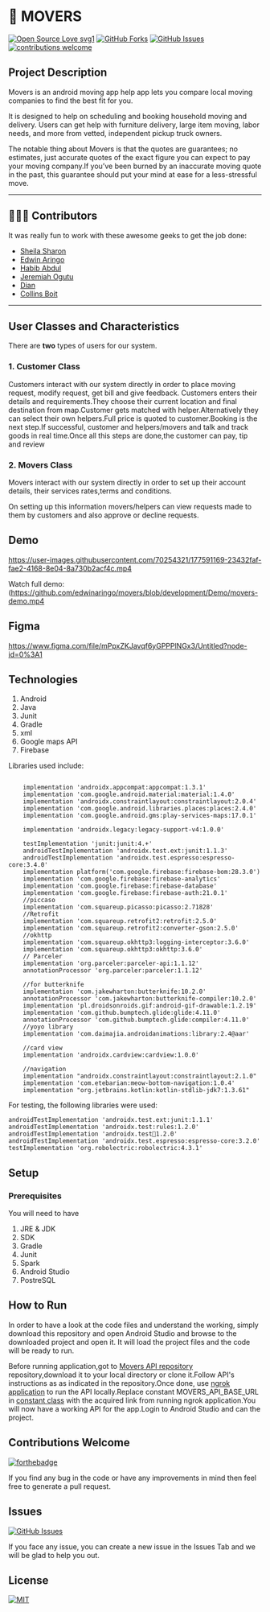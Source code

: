# 🚚 MOVERS

[![Open Source Love svg1](https://badges.frapsoft.com/os/v1/open-source.svg?v=103)](#)
[![GitHub Forks](https://img.shields.io/github/forks/edwinaringo/movers.svg?style=social&label=Fork&maxAge=2592000)](https://github.com/edwinaringo/movers/fork)
[![GitHub Issues](https://img.shields.io/github/issues/edwinaringo/movers.svg?style=flat&label=Issues&maxAge=2592000)](https://github.com/edwinaringo/movers/issues)
[![contributions welcome](https://img.shields.io/badge/contributions-welcome-brightgreen.svg?style=flat&label=Contributions&colorA=red&colorB=black	)](#)

## Project Description
Movers is an android  moving app help app lets you compare local moving companies to find the best fit for you.

It is designed to help on scheduling and booking household moving and delivery. Users can get help with furniture delivery, large item moving, labor needs, and more from vetted, independent pickup truck owners.

The notable thing about Movers is that the quotes are guarantees; no estimates, just accurate quotes of the exact figure you can expect to pay your moving company.If you’ve been burned by an inaccurate moving quote in the past, this guarantee should put your mind at ease for a less-stressful move.

---
## 👨🏼‍💻 Contributors
It was really fun to work with these awesome geeks to get the job done:

* [Sheila Sharon](https://github.com/DevSheila)
* [Edwin Aringo](https://github.com/edwinaringo)
* [Habib Abdul](https://github.com/Habib001-coder)
* [Jeremiah Ogutu](https://github.com/Jeremiah-ogutu)
* [Dian](https://github.com/diana3664)
* [Collins Boit](https://github.com/l00pinfinity)


---
## User Classes and Characteristics
There are **two** types of users for our system.

### 1. Customer Class
Customers interact with our system directly in order to place moving request, modify request, get bill and give feedback.
Customers enters their details and requirements.They choose their current location and final destination from map.Customer gets matched with helper.Alternatively they can select their own helpers.Full price is quoted to customer.Booking is the next step.If successful, customer and helpers/movers and talk and track goods in real time.Once all this steps are done,the customer can pay, tip and review
### 2. Movers  Class
Movers interact with our system directly in order to set up their account details, their services rates,terms and conditions.

On setting up this information movers/helpers can view requests made to them by customers and also approve or decline requests.


## Demo


https://user-images.githubusercontent.com/70254321/177591169-23432faf-fae2-4168-8e04-8a730b2acf4c.mp4


Watch full demo:(https://github.com/edwinaringo/movers/blob/development/Demo/movers-demo.mp4
## Figma
https://www.figma.com/file/mPpxZKJavqf6yGPPPlNGx3/Untitled?node-id=0%3A1

## Technologies
1. Android
1. Java
1. Junit
1. Gradle
1. xml
1. Google maps API
1. Firebase

Libraries used include:
```

    implementation 'androidx.appcompat:appcompat:1.3.1'
    implementation 'com.google.android.material:material:1.4.0'
    implementation 'androidx.constraintlayout:constraintlayout:2.0.4'
    implementation 'com.google.android.libraries.places:places:2.4.0'
    implementation 'com.google.android.gms:play-services-maps:17.0.1'

    implementation 'androidx.legacy:legacy-support-v4:1.0.0'

    testImplementation 'junit:junit:4.+'
    androidTestImplementation 'androidx.test.ext:junit:1.1.3'
    androidTestImplementation 'androidx.test.espresso:espresso-core:3.4.0'
    implementation platform('com.google.firebase:firebase-bom:28.3.0')
    implementation 'com.google.firebase:firebase-analytics'
    implementation 'com.google.firebase:firebase-database'
    implementation 'com.google.firebase:firebase-auth:21.0.1'
    //piccaso
    implementation 'com.squareup.picasso:picasso:2.71828'
    //Retrofit
    implementation 'com.squareup.retrofit2:retrofit:2.5.0'
    implementation 'com.squareup.retrofit2:converter-gson:2.5.0'
    //okhttp
    implementation 'com.squareup.okhttp3:logging-interceptor:3.6.0'
    implementation 'com.squareup.okhttp3:okhttp:3.6.0'
    // Parceler
    implementation 'org.parceler:parceler-api:1.1.12'
    annotationProcessor 'org.parceler:parceler:1.1.12'

    //for butterknife
    implementation 'com.jakewharton:butterknife:10.2.0'
    annotationProcessor 'com.jakewharton:butterknife-compiler:10.2.0'
    implementation 'pl.droidsonroids.gif:android-gif-drawable:1.2.19'
    implementation 'com.github.bumptech.glide:glide:4.11.0'
    annotationProcessor 'com.github.bumptech.glide:compiler:4.11.0'
    //yoyo library
    implementation 'com.daimajia.androidanimations:library:2.4@aar'

    //card view
    implementation 'androidx.cardview:cardview:1.0.0'

    //navigation
    implementation "androidx.constraintlayout:constraintlayout:2.1.0"
    implementation 'com.etebarian:meow-bottom-navigation:1.0.4'
    implementation "org.jetbrains.kotlin:kotlin-stdlib-jdk7:1.3.61"
```

For testing, the following libraries were used:

```
androidTestImplementation 'androidx.test.ext:junit:1.1.1'
androidTestImplementation 'androidx.test:rules:1.2.0'
androidTestImplementation 'androidx.test🏃1.2.0'
androidTestImplementation 'androidx.test.espresso:espresso-core:3.2.0'
testImplementation 'org.robolectric:robolectric:4.3.1'

```


## Setup
### Prerequisites
You will need to have
1. JRE & JDK
1. SDK
1. Gradle
1. Junit
1. Spark
1. Android Studio
1. PostreSQL


## How to Run

In order to have a look at the code files and understand the working, simply download this repository and open Android Studio and browse to the downloaded project and open it. It will load the project files and the code will be ready to run.

Before running application,got to  [Movers API repository](https://github.com/DevSheila/MoversAPI) repository,download it to your local directory or clone it.Follow API's instructions as  as indicated in the repository.Once done, use [ngrok application](https://ngrok.com/download) to run the API locally.Replace constant MOVERS_API_BASE_URL  in [constant class](https://github.com/edwinaringo/movers/blob/development/app/src/main/java/com/example/movers_app/Constants.java) with the acquired link from running ngrok application.You will now have a working API for the app.Login to Android Studio and can  the project.


## Contributions Welcome
[![forthebadge](https://forthebadge.com/images/badges/built-with-love.svg)](#)

If you find any bug in the code or have any improvements in mind then feel free to generate a pull request.

## Issues
[![GitHub Issues](https://img.shields.io/github/issues/edwinaringo/movers.svg?style=flat&label=Issues&maxAge=2592000)](https://www.github.com/DevSheila/QuickTiller)

If you face any issue, you can create a new issue in the Issues Tab and we  will be glad to help you out.
## License
[![MIT](https://img.shields.io/cocoapods/l/AFNetworking.svg?style=style&label=License&maxAge=2592000)](../master/LICENSE)




